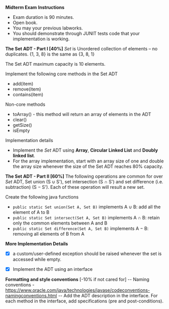 **Midterm Exam**
**Instructions**
- Exam duration is 90 minutes.
- Open book.
- You may your previous labworks.
- You should demonstrate through JUNIT tests code that your implementation is working.



**The Set ADT - Part I [40%]**
*Set* is Unordered collection of elements – no duplicates.
{1, 3, 8} is the same as {3, 8, 1}

The Set ADT maximum capacity is 10 elements.

Implement the following core methods in the Set ADT
- add(item)
- remove(item)
- contains(item)

Non-core methods
- toArray() - this method will return an array of elements in the ADT
- clear()
- getSize()
- isEmpty


Implementation details
- Implement the *Set* ADT using **Array**, **Circular Linked List** and **Doubly linked list**.
- For the array implementation, start with an array size of one and double the array size whenever the size of the Set ADT reaches 80% capacity.


**The Set ADT - Part II [60%]**
The following operations are common for over *Set* ADT,
Set union (S ∪ S'), set intersection (S ∩ S') and set difference (i.e. subtraction) (S − S').
Each of these operation will result a new set.

Create the following java functions

- `public static Set union(Set A, Set B)` implements A ∪ B: add all the element of A to B
- `public static Set intersect(Set A, Set B)` implements A ∩ B: retain only the common elements between A and B
- `public static Set difference(Set A, Set B)` implements A − B: removing all elements of B from A


**More Implementation Details** 
<!-- - [x] a custom/user-defined exception should be raised whenever the you reach maximum capacity is reached. -->
- [x] a custom/user-defined exception should be raised whenever the set is accessed while empty.
- [x] Implement the ADT using an interface


**Formatting and style conventions** [-10% if not cared for]
-- Naming conventions - https://www.oracle.com/java/technologies/javase/codeconventions-namingconventions.html
-- Add the ADT description in the interface. For each method in the interface, add specifications (pre and post-conditions).
